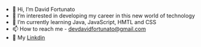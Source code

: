 - 👋 Hi, I’m David Fortunato
- 👀 I’m interested in developing my career in this new world of technology
- 🌱 I’m currently learning Java, JavaScript, HMTL and CSS
- 📫 How to reach me - devdavidfortunato@gmail.com
- 💼 My [Linkdin](https://www.linkedin.com/in/devdavidfortunato/)

<!---
DevDavidFortunato/DevDavidFortunato is a ✨ special ✨ repository because its `README.md` (this file) appears on your GitHub profile.
You can click the Preview link to take a look at your changes.
--->
